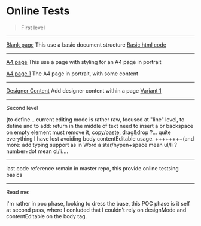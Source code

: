 # Online Tests

 > First level

-----------------------------------------------

[Blank page](VH2017.html)
             This use a basic document structure
             [Basic html code](VH2017-000.html)
             
-----------------------------------------------

[A4 page](VH2017-A4.html)
             This use a page with styling for an A4 page in portrait
             
[A4 page 1](VH2017-A4-1.html)
             The A4 page in portrait, with some content

-----------------------------------------------

[Designer Content](VH2017-DC-000.html)
             Add designer content within a page
             [Variant 1](VH2017-DC-001.html)

-----------------------------------------------

Second level

(to define... current editing mode is rather raw, focused at "line" level, 
to define and to add: return in the middle of text need to insert a br
backspace on empty element must remove it, copy/paste, drag&drop ?...
quite everything I have lost avoiding body contentEditable usage.
++++++++(and more: add typing support as in Word a star/hypen+space mean ul/li ? number+dot mean ol/li....

-----------------------------------------------

last code reference remain in master repo, this provide online testsing basics

-----------------------------------------------
Read me:

I'm rather in poc phase, looking to dress the base, this POC phase is it self at second pass, where I conluded that I couldn't rely on designMode and contentEditable on the body tag.
